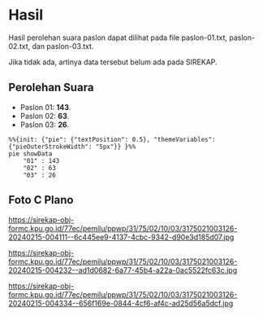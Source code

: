 # Hasil

Hasil perolehan suara paslon dapat dilihat pada file paslon-01.txt, paslon-02.txt, dan paslon-03.txt.

Jika tidak ada, artinya data tersebut belum ada pada SIREKAP.

## Perolehan Suara

 * Paslon 01: **143**.
 * Paslon 02: **63**.
 * Paslon 03: **26**.

```mermaid
%%{init: {"pie": {"textPosition": 0.5}, "themeVariables": {"pieOuterStrokeWidth": "5px"}} }%%
pie showData
    "01" : 143
    "02" : 63
    "03" : 26
```
## Foto C Plano

https://sirekap-obj-formc.kpu.go.id/77ec/pemilu/ppwp/31/75/02/10/03/3175021003126-20240215-004111--6c445ee9-4137-4cbc-9342-d90e3d185d07.jpg

https://sirekap-obj-formc.kpu.go.id/77ec/pemilu/ppwp/31/75/02/10/03/3175021003126-20240215-004232--ad1d0682-6a77-45b4-a22a-0ac5522fc63c.jpg

https://sirekap-obj-formc.kpu.go.id/77ec/pemilu/ppwp/31/75/02/10/03/3175021003126-20240215-004334--656f169e-0844-4cf6-af4c-ad25d56a5dcf.jpg
